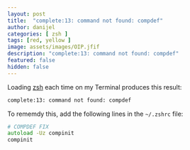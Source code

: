```yaml
---
layout: post
title:  "complete:13: command not found: compdef"
author: danijel
categories: [ zsh ]
tags: [red, yellow ]
image: assets/images/OIP.jfif
description: "complete:13: command not found: compdef"
featured: false
hidden: false
---
```


Loading [zsh]() each time on my Terminal produces this result:

```zsh
complete:13: command not found: compdef
```

To rememdy this, add the following lines in the `~/.zshrc` file:

```zsh
# COMPDEF FIX
autoload -Uz compinit
compinit
```

